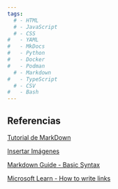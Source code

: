 ```yaml
---
tags:
  # - HTML
  # - JavaScript
  # - CSS
#   - YAML
#   - MkDocs
#   - Python
#   - Docker
#   - Podman
  # - Markdown
#   - TypeScript
  # - CSV
#   - Bash
---
```





<!-- 

## Líneas de División

Se pueden crear lineas de división con una serie asteriscos, guiones y guiones bajos:

```md
---     # triple guion
***     # triple asterisco
___     # triple guion bajo
```

Todas estas opciones dan como resultado una línea horizontal que va de lado a lado de la pantalla:

---     
   -->




<!-- 


## Remarcado de texto

El marcado de texto se realiza rodendo el texto con símbolos o secuencias específicos. Opciones


|Caracteres| Efecto |
|:---|:---|
|`*`| Cursiva (*italic*)|
|`**`|Negrita (*bold*)|
|`***`|Negrita y Cursiva|
|`~~`|Tachado (*strike*)|
|\`|Código|

Ejemplos de uso:

```
*Texto en cursiva*  
**Texto en negrita**  
***Texto en cursiva y negrita***  
~~Texto tachado~~  
`Texto de código`  
```

*Texto en cursiva*  
**Texto en negrita**  
***Texto en cursiva y negrita***
~~Texto tachado~~  
`Texto de código`  

El uso de asteriscos puede reemplazarse por guiones bajos; sin embargo esta opción es menos versátil.


|Caracteres| Efecto |
|:---|:---|
|`_`| Cursiva (*italic*)|
|`__`|Negrita (*bold*)|
|`___`|Negrita y Cursiva|

Ejemplos:
```
_Texto en cursiva_
__Texto en negrita__
___Texto en cursiva y negrita___

```

Para tachar rodear con dos virguillas seguidas (~):
~~Este texto está tachado.~~




## Texto en color

Markdown **no incluye por sí mismo** opciones de color, sin embargo algunos lectores de MarkDown aceptan el coloreo de texto insertando código HTML o propiedades CSS. Algunas opciones posibles:

### Insertando código HTML y CSS:

Ejemplos:
```html
Markdown con <font color='red'>Texto en *rojo*</font>
```
Resultado: Markdown con <font color='red'>Texto en *rojo*</font>
```html
Markdown con <span style="color:green">algo de texto en *verde*</span>.
```
Resultado: Markdown con <span style="color:green">algo de texto en *verde*</span>.

### Estilos con código CSS:

Se crean etiquetas personalizadas  de HTML para rodear el texto a colorear. 

Por ejemplo, se puede insertar un bloque de CSS para definir nuevas etiquetas que asignarán estilos:
```css
<style>
r { color: Red } 
o { color: Orange }
g { color: Green }
Y { background: Yellow }
```
Y se aplican al texto con la notación de HTML:
```html
</style>
<r>ROJO</r>
<o>VERDE</o> 
<g>NARANJA</g> 
<Y><r>remarcado</r></Y> 
```
El resultado es:
<style>
r { color: Red } 
o { color: Orange }
g { color: Green }
Y { background: Yellow }
</style>
<r>ROJO</r>
<o>VERDE</o> 
<g>NARANJA</g> 
<Y><r>remarcado</r></Y>   

 -->



<!-- 


## Listas ordenadas

Las listas se crean con un número y un punto al comienzo de cada item. Si se agrega tabulado adelante de un ítem entonces éste pasa a ser parte de una sublista.

```md
1. Primero
2. Segundo
3. Tercero
    1. Subitem 1
    1. Subitem 2
        1. Extra 2
        1. Extra 2
        1. Extra 3
1. Cuarto
```
Resultado:  

1. Primero  
2. Segundo  
3. Tercero  
    1. Subitem 1
    1. Subitem 2
        1. Extra 2
        1. Extra 2
        1. Extra 3
1. Cuarto  

Nótese que Markdown corrige automáticamente los números de listas mal asignados. Además asigna distintos caracteres para cada jerarquía: primero números, luego letras minúsculas y por último números romanos.



## Viñetas (listas no ordenadas)
Las viñetas se crean con guiones al comienzo de cada item. Se permitecrear sublistas mediante indentación.
```md
- Primero
- Segundo
    - Subitem 1
    - Subitem 2
        - extra 1 
        - extra 2
- Tercero
```
Resultado:

- Primero
- Segundo
    - Subitem 1
    - Subitem 2
        - extra 1 
        - extra 2
- Tercero -->


<!-- 
## Tablas 

El maquetado de las tablas se realiza con barras verticales (`|`) para delimitar las columnas, y al menos tres guiones (`---`)  para delimitar los encabezamientos de tabla

```md
| Columna 1 | Columna 2 | Columna 3 |
|:------ | :-------:| ------:|
| A      | $\alpha$ |  1     |
| B      | $\beta$  |  2     |
| C      | $\gamma$ |  3     |
```
Así se ve la tabla creada:

| Columna 1 | Columna 2 | Columna 3 |
|:------ | :-------:| ------:|
| A      | $\alpha$ |  1     |
| B      | $\beta$  |  2     |
| C      | $\gamma$ |  3     |

El uso de los dos puntos (**:**) en los lados de los guiones bajos en la segunda fila es **opcional**. Éste indica la alineacion de los elementos de la columna:

|Uso dos puntos| Alineación contenido|
|-----|----|
|`---` (sin puntos) |Izquierda (predeterminado) |
|`:---` |Izquierda  |
|`---:` |Derecha    |
|`:---:`|Centrado   |

 -->

<!-- 
## Citas

Se hacen con el corchete triangular (`>`) al comienzo del texto.
```md
> Wikipedia siempre pide citas.
```

> Wikipedia siempre pide citas.

Se admiten citas anidadas usando múltiples corchetes triangulares:

```md
> Texto de cita
>> Texto de subcita
```
> Texto de cita
>> Texto de subcita 
-->















## Referencias

[Tutorial de MarkDown](https://https://www.ionos.es/digitalguide/paginas-web/desarrollo-web/tutorial-de-markdown/)

[Insertar Imágenes](https://denshub.com/es/hugo-post-insert-image/)


[Markdown Guide - Basic Syntax](https://www.markdownguide.org/basic-syntax/#line-breaks)





[Microsoft Learn - How to write links](https://learn.microsoft.com/es-es/contribute/content/how-to-write-links)


